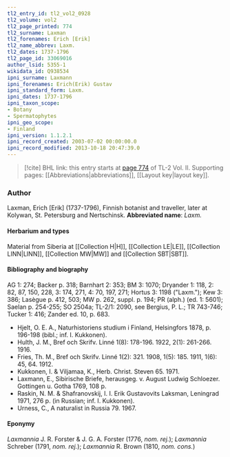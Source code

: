 ```yaml
---
tl2_entry_id: tl2_vol2_0928
tl2_volume: vol2
tl2_page_printed: 774
tl2_surname: Laxman
tl2_forenames: Erich [Erik]
tl2_name_abbrev: Laxm.
tl2_dates: 1737-1796
tl2_page_id: 33069016
author_lsid: 5355-1
wikidata_id: Q938534
ipni_surname: Laxmann
ipni_forenames: Erich(Erik) Gustav
ipni_standard_form: Laxm.
ipni_dates: 1737-1796
ipni_taxon_scope: 
- Botany
- Spermatophytes
ipni_geo_scope: 
- Finland
ipni_version: 1.1.2.1
ipni_record_created: 2003-07-02 00:00:00.0
ipni_record_modified: 2013-10-18 20:47:39.0
---
```



> [!cite] BHL link: this entry starts at [page 774](https://www.biodiversitylibrary.org/page/33069016) of TL-2 Vol. II.
> Supporting pages: [[Abbreviations|abbreviations]], [[Layout key|layout key]].

### Author

Laxman, Erich \[Erik\] (1737-1796), Finnish botanist and traveller, later at Kolywan, St. Petersburg and Nertschinsk. 
**Abbreviated name**: *Laxm.*

#### Herbarium and types

Material from Siberia at [[Collection H|H]], [[Collection LE|LE]], [[Collection LINN|LINN]], [[Collection MW|MW]] and [[Collection SBT|SBT]].

#### Bibliography and biography

AG 1: 274; Backer p. 318; Barnhart 2: 353; BM 3: 1070; Dryander 1: 118, 2: 82, 87, 150, 228, 3: 174, 271, 4: 70, 197, 271; Hortus 3: 1198 ("Laxm."); Kew 3: 386; Lasègue p. 412, 503; MW p. 262, suppl. p. 194; PR (alph.) (ed. 1: 5601); Saelan p. 254-255; SO 2504a; TL-2/1: 2090, see Bergius, P. L.; TR 743-746; Tucker 1: 416; Zander ed. 10, p. 683.
- Hjelt, O. E. A., Naturhistoriens studium i Finland, Helsingfors 1878, p. 196-198 (bibl.; inf. I. Kukkonen).
- Hulth, J. M., Bref och Skrifv. Linné 1(8): 178-196. 1922, 2(1): 261-266. 1916.
- Fries, Th. M., Bref och Skrifv. Linné 1(2): 321. 1908, 1(5): 185. 1911, 1(6): 45, 64. 1912.
- Kukkonen, I. & Viljamaa, K., Herb. Christ. Steven 65. 1971.
- Laxmann, E., Sibirische Briefe, herausgeg. v. August Ludwig Schloezer. Gottingen u. Gotha 1769, 108 p.
- Raskin, N. M. & Shafranovskij, I. I. Erik Gustavovits Laksman, Leningrad 1971, 276 p. (in Russian; inf. I. Kukkonen).
- Urness, C., A naturalist in Russia 79. 1967.

#### Eponymy

*Laxmannia* J. R. Forster & J. G. A. Forster (1776, *nom. rej.*); *Laxmannia* Schreber (1791, *nom. rej.*); *Laxmannia* R. Brown (1810, *nom. cons.*)

